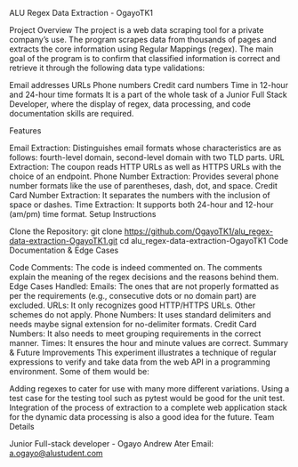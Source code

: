 ALU Regex Data Extraction - OgayoTK1

Project Overview
The project is a web data scraping tool for a private company’s use. The program scrapes data from thousands of pages and extracts the core information using Regular Mappings (regex). The main goal of the program is to confirm that classified information is correct and retrieve it through the following data type validations:

Email addresses
URLs
Phone numbers
Credit card numbers
Time in 12-hour and 24-hour time formats
It is a part of the whole task of a Junior Full Stack Developer, where the display of regex, data processing, and code documentation skills are required.

Features

Email Extraction: Distinguishes email formats whose characteristics are as follows: fourth-level domain, second-level domain with two TLD parts.
URL Extraction: The coupon reads HTTP URLs as well as HTTPS URLs with the choice of an endpoint.
Phone Number Extraction: Provides several phone number formats like the use of parentheses, dash, dot, and space.
Credit Card Number Extraction: It separates the numbers with the inclusion of space or dashes.
Time Extraction: It supports both 24-hour and 12-hour (am/pm) time format.
Setup Instructions

Clone the Repository:
git clone https://github.com/OgayoTK1/alu_regex-data-extraction-OgayoTK1.git
cd alu_regex-data-extraction-OgayoTK1
Code Documentation & Edge Cases

Code Comments: The code is indeed commented on. The comments explain the meaning of the regex decisions and the reasons behind them.
Edge Cases Handled:
Emails: The ones that are not properly formatted as per the requirements (e.g., consecutive dots or no domain part) are excluded.
URLs: It only recognizes good HTTP/HTTPS URLs. Other schemes do not apply.
Phone Numbers: It uses standard delimiters and needs maybe signal extension for no-delimiter formats.
Credit Card Numbers: It also needs to meet grouping requirements in the correct manner.
Times: It ensures the hour and minute values are correct.
Summary & Future Improvements
This experiment illustrates a technique of regular expressions to verify and take data from the web API in a programming environment. Some of them would be:

Adding regexes to cater for use with many more different variations.
Using a test case for the testing tool such as pytest would be good for the unit test.
Integration of the process of extraction to a complete web application stack for the dynamic data processing is also a good idea for the future.
Team Details

Junior Full-stack developer - Ogayo Andrew Ater
Email: a.ogayo@alustudent.com

